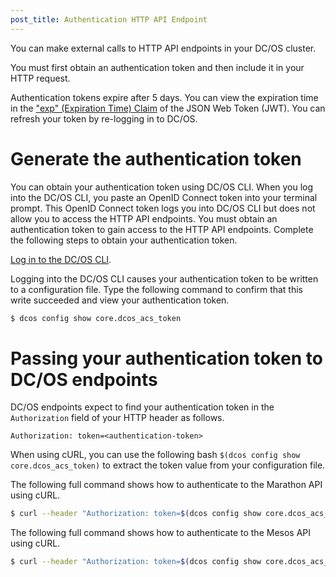 ```yaml
---
post_title: Authentication HTTP API Endpoint
---
```


You can make external calls to HTTP API endpoints in your DC/OS cluster.

You must first obtain an authentication token and then include it in your HTTP request.

Authentication tokens expire after 5 days. You can view the expiration time in the ["exp" (Expiration Time) Claim](https://tools.ietf.org/html/rfc7519#section-4.1.4) of the JSON Web Token (JWT). You can refresh your token by re-logging in to DC/OS.

# Generate the authentication token

You can obtain your authentication token using DC/OS CLI. When you log into the DC/OS CLI, you paste an OpenID Connect token into your terminal prompt. This OpenID Connect token logs you into DC/OS CLI but does not allow you to access the HTTP API endpoints. You must obtain an authentication token to gain access to the HTTP API endpoints. Complete the following steps to obtain your authentication token.

[Log in to the DC/OS CLI](/docs/1.8/administration/id-and-access-mgt/managing-authentication#log-in-cli).

Logging into the DC/OS CLI causes your authentication token to be written to a configuration file. Type the following command to confirm that this write succeeded and view your authentication token.

```bash
$ dcos config show core.dcos_acs_token
```

# Passing your authentication token to DC/OS endpoints

DC/OS endpoints expect to find your authentication token in the `Authorization` field of your HTTP header as follows.

```http
Authorization: token=<authentication-token>
```

When using cURL, you can use the following bash `$(dcos config show core.dcos_acs_token)` to extract the token value from your configuration file.

The following full command shows how to authenticate to the Marathon API using cURL.

```bash
$ curl --header "Authorization: token=$(dcos config show core.dcos_acs_token)" http://<master-host-name>/service/marathon/v2/apps
```

The following full command shows how to authenticate to the Mesos API using cURL.

```bash
$ curl --header "Authorization: token=$(dcos config show core.dcos_acs_token)" http://<master-host-name>/mesos/master/state.json
```
